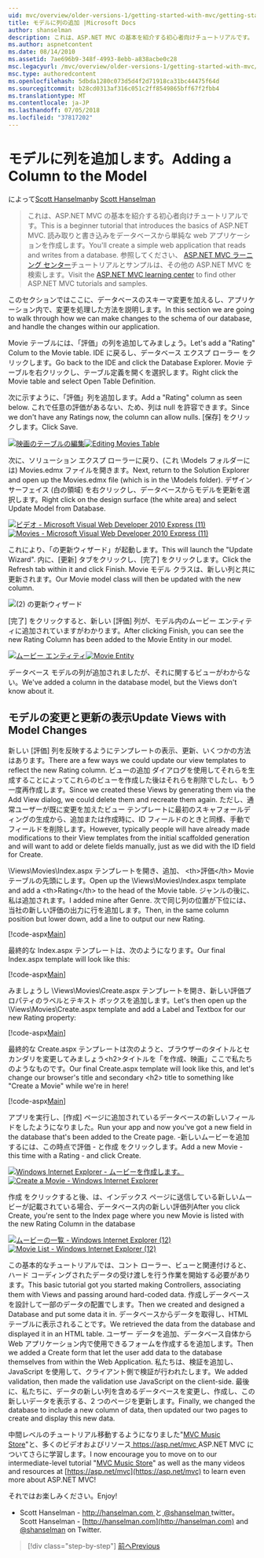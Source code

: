 ```yaml
---
uid: mvc/overview/older-versions-1/getting-started-with-mvc/getting-started-with-mvc-part8
title: モデルに列の追加 |Microsoft Docs
author: shanselman
description: これは、ASP.NET MVC の基本を紹介する初心者向けチュートリアルです。 読み取りと書き込みをデータベースから単純な web アプリケーションを作成します。
ms.author: aspnetcontent
ms.date: 08/14/2010
ms.assetid: 7ae696b9-348f-4993-8ebb-a838acbe0c28
msc.legacyurl: /mvc/overview/older-versions-1/getting-started-with-mvc/getting-started-with-mvc-part8
msc.type: authoredcontent
ms.openlocfilehash: 5dbda1280c073d5d4f2d71918ca31bc44475f64d
ms.sourcegitcommit: b28cd0313af316c051c2ff8549865bff67f2fbb4
ms.translationtype: MT
ms.contentlocale: ja-JP
ms.lasthandoff: 07/05/2018
ms.locfileid: "37817202"
---
```

<a name="adding-a-column-to-the-model"></a><span data-ttu-id="98240-104">モデルに列を追加します。</span><span class="sxs-lookup"><span data-stu-id="98240-104">Adding a Column to the Model</span></span>
====================
<span data-ttu-id="98240-105">によって[Scott Hanselman](https://github.com/shanselman)</span><span class="sxs-lookup"><span data-stu-id="98240-105">by [Scott Hanselman](https://github.com/shanselman)</span></span>

> <span data-ttu-id="98240-106">これは、ASP.NET MVC の基本を紹介する初心者向けチュートリアルです。</span><span class="sxs-lookup"><span data-stu-id="98240-106">This is a beginner tutorial that introduces the basics of ASP.NET MVC.</span></span> <span data-ttu-id="98240-107">読み取りと書き込みをデータベースから単純な web アプリケーションを作成します。</span><span class="sxs-lookup"><span data-stu-id="98240-107">You'll create a simple web application that reads and writes from a database.</span></span> <span data-ttu-id="98240-108">参照してください、 [ASP.NET MVC ラーニング センター](../../../index.md)チュートリアルとサンプルは、その他の ASP.NET MVC を検索します。</span><span class="sxs-lookup"><span data-stu-id="98240-108">Visit the [ASP.NET MVC learning center](../../../index.md) to find other ASP.NET MVC tutorials and samples.</span></span>


<span data-ttu-id="98240-109">このセクションではここに、データベースのスキーマ変更を加えるし、アプリケーション内で、変更を処理した方法を説明します。</span><span class="sxs-lookup"><span data-stu-id="98240-109">In this section we are going to walk through how we can make changes to the schema of our database, and handle the changes within our application.</span></span>

<span data-ttu-id="98240-110">Movie テーブルには、「評価」の列を追加してみましょう。</span><span class="sxs-lookup"><span data-stu-id="98240-110">Let's add a "Rating" Colum to the Movie table.</span></span> <span data-ttu-id="98240-111">IDE に戻るし、データベース エクスプ ローラー をクリックします。</span><span class="sxs-lookup"><span data-stu-id="98240-111">Go back to the IDE and click the Database Explorer.</span></span> <span data-ttu-id="98240-112">Movie テーブルを右クリックし、テーブル定義を開くを選択します。</span><span class="sxs-lookup"><span data-stu-id="98240-112">Right click the Movie table and select Open Table Definition.</span></span>

<span data-ttu-id="98240-113">次に示すように、「評価」列を追加します。</span><span class="sxs-lookup"><span data-stu-id="98240-113">Add a "Rating" column as seen below.</span></span> <span data-ttu-id="98240-114">これで任意の評価があるない、ため、列は null を許容できます。</span><span class="sxs-lookup"><span data-stu-id="98240-114">Since we don't have any Ratings now, the column can allow nulls.</span></span> <span data-ttu-id="98240-115">[保存] をクリックします。</span><span class="sxs-lookup"><span data-stu-id="98240-115">Click Save.</span></span>

<span data-ttu-id="98240-116">[![映画のテーブルの編集](getting-started-with-mvc-part8/_static/image2.png)](getting-started-with-mvc-part8/_static/image1.png)</span><span class="sxs-lookup"><span data-stu-id="98240-116">[![Editing Movies Table](getting-started-with-mvc-part8/_static/image2.png)](getting-started-with-mvc-part8/_static/image1.png)</span></span>

<span data-ttu-id="98240-117">次に、ソリューション エクスプ ローラーに戻り、(これ \Models フォルダーには) Movies.edmx ファイルを開きます。</span><span class="sxs-lookup"><span data-stu-id="98240-117">Next, return to the Solution Explorer and open up the Movies.edmx file (which is in the \Models folder).</span></span> <span data-ttu-id="98240-118">デザイン サーフェイス (白の領域) を右クリックし、データベースからモデルを更新を選択します。</span><span class="sxs-lookup"><span data-stu-id="98240-118">Right click on the design surface (the white area) and select Update Model from Database.</span></span>

<span data-ttu-id="98240-119">[![ビデオ - Microsoft Visual Web Developer 2010 Express (11)](getting-started-with-mvc-part8/_static/image4.png)](getting-started-with-mvc-part8/_static/image3.png)</span><span class="sxs-lookup"><span data-stu-id="98240-119">[![Movies - Microsoft Visual Web Developer 2010 Express (11)](getting-started-with-mvc-part8/_static/image4.png)](getting-started-with-mvc-part8/_static/image3.png)</span></span>

<span data-ttu-id="98240-120">これにより、「の更新ウィザード」が起動します。</span><span class="sxs-lookup"><span data-stu-id="98240-120">This will launch the "Update Wizard".</span></span> <span data-ttu-id="98240-121">内に、[更新] タブをクリックし、[完了] をクリックします。</span><span class="sxs-lookup"><span data-stu-id="98240-121">Click the Refresh tab within it and click Finish.</span></span> <span data-ttu-id="98240-122">Movie モデル クラスは、新しい列と共に更新されます。</span><span class="sxs-lookup"><span data-stu-id="98240-122">Our Movie model class will then be updated with the new column.</span></span>

![(2) の更新ウィザード](getting-started-with-mvc-part8/_static/image5.png)

<span data-ttu-id="98240-124">[完了] をクリックすると、新しい [評価] 列が、モデル内のムービー エンティティに追加されていますがわかります。</span><span class="sxs-lookup"><span data-stu-id="98240-124">After clicking Finish, you can see the new Rating Column has been added to the Movie Entity in our model.</span></span>

<span data-ttu-id="98240-125">[![ムービー エンティティ](getting-started-with-mvc-part8/_static/image7.png)](getting-started-with-mvc-part8/_static/image6.png)</span><span class="sxs-lookup"><span data-stu-id="98240-125">[![Movie Entity](getting-started-with-mvc-part8/_static/image7.png)](getting-started-with-mvc-part8/_static/image6.png)</span></span>

<span data-ttu-id="98240-126">データベース モデルの列が追加されましたが、それに関するビューがわからない。</span><span class="sxs-lookup"><span data-stu-id="98240-126">We've added a column in the database model, but the Views don't know about it.</span></span>

## <a name="update-views-with-model-changes"></a><span data-ttu-id="98240-127">モデルの変更と更新の表示</span><span class="sxs-lookup"><span data-stu-id="98240-127">Update Views with Model Changes</span></span>

<span data-ttu-id="98240-128">新しい [評価] 列を反映するようにテンプレートの表示、更新、いくつかの方法はあります。</span><span class="sxs-lookup"><span data-stu-id="98240-128">There are a few ways we could update our view templates to reflect the new Rating column.</span></span> <span data-ttu-id="98240-129">ビューの追加 ダイアログを使用してそれらを生成することによってこれらのビューを作成した後はそれらを削除でしたし、もう一度再作成します。</span><span class="sxs-lookup"><span data-stu-id="98240-129">Since we created these Views by generating them via the Add View dialog, we could delete them and recreate them again.</span></span> <span data-ttu-id="98240-130">ただし、通常ユーザーが既に変更を加えたビュー テンプレートに最初のスキャフォールディングの生成から、追加または作成時に、ID フィールドのときと同様、手動でフィールドを削除します。</span><span class="sxs-lookup"><span data-stu-id="98240-130">However, typically people will have already made modifications to their View templates from the initial scaffolded generation and will want to add or delete fields manually, just as we did with the ID field for Create.</span></span>

<span data-ttu-id="98240-131">\Views\Movies\Index.aspx テンプレートを開き、追加、 &lt;th&gt;評価&lt;/th&gt; Movie テーブルの先頭にします。</span><span class="sxs-lookup"><span data-stu-id="98240-131">Open up the \Views\Movies\Index.aspx template and add a &lt;th&gt;Rating&lt;/th&gt; to the head of the Movie table.</span></span> <span data-ttu-id="98240-132">ジャンルの後に、私は追加されます。</span><span class="sxs-lookup"><span data-stu-id="98240-132">I added mine after Genre.</span></span> <span data-ttu-id="98240-133">次で同じ列の位置が下位には、当社の新しい評価の出力に行を追加します。</span><span class="sxs-lookup"><span data-stu-id="98240-133">Then, in the same column position but lower down, add a line to output our new Rating.</span></span>

[!code-aspx[Main](getting-started-with-mvc-part8/samples/sample1.aspx)]

<span data-ttu-id="98240-134">最終的な Index.aspx テンプレートは、次のようになります。</span><span class="sxs-lookup"><span data-stu-id="98240-134">Our final Index.aspx template will look like this:</span></span>

[!code-aspx[Main](getting-started-with-mvc-part8/samples/sample2.aspx)]

<span data-ttu-id="98240-135">みましょうし \Views\Movies\Create.aspx テンプレートを開き、新しい評価プロパティのラベルとテキスト ボックスを追加します。</span><span class="sxs-lookup"><span data-stu-id="98240-135">Let's then open up the \Views\Movies\Create.aspx template and add a Label and Textbox for our new Rating property:</span></span>

[!code-aspx[Main](getting-started-with-mvc-part8/samples/sample3.aspx)]

<span data-ttu-id="98240-136">最終的な Create.aspx テンプレートは次のようと、ブラウザーのタイトルとセカンダリを変更してみましょう&lt;h2&gt;タイトルを「を作成、映画」ここで私たちのようなものです。</span><span class="sxs-lookup"><span data-stu-id="98240-136">Our final Create.aspx template will look like this, and let's change our browser's title and secondary &lt;h2&gt; title to something like "Create a Movie" while we're in here!</span></span>

[!code-aspx[Main](getting-started-with-mvc-part8/samples/sample4.aspx)]

<span data-ttu-id="98240-137">アプリを実行し、[作成] ページに追加されているデータベースの新しいフィールドをしたようになりました。</span><span class="sxs-lookup"><span data-stu-id="98240-137">Run your app and now you've got a new field in the database that's been added to the Create page.</span></span> <span data-ttu-id="98240-138">-新しいムービーを追加するには、この時点で評価 - と作成 をクリックします。</span><span class="sxs-lookup"><span data-stu-id="98240-138">Add a new Movie - this time with a Rating - and click Create.</span></span>

<span data-ttu-id="98240-139">[![Windows Internet Explorer - ムービーを作成します。](getting-started-with-mvc-part8/_static/image9.png)](getting-started-with-mvc-part8/_static/image8.png)</span><span class="sxs-lookup"><span data-stu-id="98240-139">[![Create a Movie - Windows Internet Explorer](getting-started-with-mvc-part8/_static/image9.png)](getting-started-with-mvc-part8/_static/image8.png)</span></span>

<span data-ttu-id="98240-140">作成 をクリックすると後、は、インデックス ページに送信している新しいムービーが記載されている場合、データベース内の新しい評価列</span><span class="sxs-lookup"><span data-stu-id="98240-140">After you click Create, you're sent to the Index page where you new Movie is listed with the new Rating Column in the database</span></span>

<span data-ttu-id="98240-141">[![ムービーの一覧 - Windows Internet Explorer (12)](getting-started-with-mvc-part8/_static/image11.png)](getting-started-with-mvc-part8/_static/image10.png)</span><span class="sxs-lookup"><span data-stu-id="98240-141">[![Movie List - Windows Internet Explorer (12)](getting-started-with-mvc-part8/_static/image11.png)](getting-started-with-mvc-part8/_static/image10.png)</span></span>

<span data-ttu-id="98240-142">この基本的なチュートリアルでは、コント ローラー、ビューと関連付けると、ハード コーディングされたデータの受け渡しを行う作業を開始する必要があります。</span><span class="sxs-lookup"><span data-stu-id="98240-142">This basic tutorial got you started making Controllers, associating them with Views and passing around hard-coded data.</span></span> <span data-ttu-id="98240-143">作成しデータベースを設計して一部のデータの配置でします。</span><span class="sxs-lookup"><span data-stu-id="98240-143">Then we created and designed a Database and put some data it in.</span></span> <span data-ttu-id="98240-144">データベースからデータを取得し、HTML テーブルに表示されることです。</span><span class="sxs-lookup"><span data-stu-id="98240-144">We retrieved the data from the database and displayed it in an HTML table.</span></span> <span data-ttu-id="98240-145">ユーザー データを追加、データベース自体から Web アプリケーション内で使用できるフォームを作成するを追加します。</span><span class="sxs-lookup"><span data-stu-id="98240-145">Then we added a Create form that let the user add data to the database themselves from within the Web Application.</span></span> <span data-ttu-id="98240-146">私たちは、検証を追加し、JavaScript を使用して、クライアント側で検証が行われたします。</span><span class="sxs-lookup"><span data-stu-id="98240-146">We added validation, then made the validation use JavaScript on the client-side.</span></span> <span data-ttu-id="98240-147">最後に、私たちに、データの新しい列を含めるデータベースを変更し、作成し、この新しいデータを表示する、2 つのページを更新します。</span><span class="sxs-lookup"><span data-stu-id="98240-147">Finally, we changed the database to include a new column of data, then updated our two pages to create and display this new data.</span></span>

<span data-ttu-id="98240-148">中間レベルのチュートリアル移動するようになりました"[MVC Music Store](../../older-versions/mvc-music-store/mvc-music-store-part-1.md)"と、多くのビデオおよびリソース[ https://asp.net/mvc ](https://asp.net/mvc) ASP.NET MVC についてさらに学習します。</span><span class="sxs-lookup"><span data-stu-id="98240-148">I now encourage you to move on to our intermediate-level tutorial "[MVC Music Store](../../older-versions/mvc-music-store/mvc-music-store-part-1.md)" as well as the many videos and resources at [https://asp.net/mvc](https://asp.net/mvc) to learn even more about ASP.NET MVC!</span></span>

<span data-ttu-id="98240-149">それではお楽しみください。</span><span class="sxs-lookup"><span data-stu-id="98240-149">Enjoy!</span></span>

- <span data-ttu-id="98240-150">Scott Hanselman - [ http://hanselman.com ](http://hanselman.com)と[ @shanselman ](http://twitter.com/shanselman) twitter。</span><span class="sxs-lookup"><span data-stu-id="98240-150">Scott Hanselman - [http://hanselman.com](http://hanselman.com) and [@shanselman](http://twitter.com/shanselman) on Twitter.</span></span>

> [!div class="step-by-step"]
> [<span data-ttu-id="98240-151">前へ</span><span class="sxs-lookup"><span data-stu-id="98240-151">Previous</span></span>](getting-started-with-mvc-part7.md)
